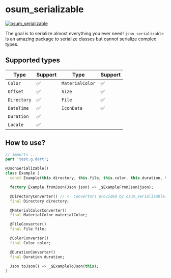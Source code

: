 # osum_serializable

[![osum_serializable](https://github.com/aswinmurali-io/osum_serializable/actions/workflows/osum_serializable.yaml/badge.svg)](https://github.com/aswinmurali-io/osum_serializable/actions/workflows/osum_serializable.yaml)

The goal is to serialize almost everything you ever need! `json_serializable` is an amazing package to serialize classes but cannot serialize complex types.

## Supported types

|Type|Support|Type|Support|
|---|---|---|---|
|`Color`|✅|`MaterialColor`|✅|
|`Offset`|✅|`Size`|✅|
|`Directory`|✅|`File`|✅|
|`DateTime`|✅|`IconData`|✅|
|`Duration`|✅|
|`Locale` |✅|

## How to use?

```dart
// imports ...
part 'test.g.dart';

@JsonSerializable()
class Example {
  const Example(this.directory, this.file, this.color, this.duration, this.materialColor);

  factory Example.fromJson(Json json) => _$ExampleFromJson(json);

  @DirectoryConverter() // <- Convertors provided by osum_serializable!
  final Directory directory;

  @MaterialColorConverter()
  final MaterialColor materialColor;

  @FileConverter()
  final File file;

  @ColorConverter()
  final Color color;

  @DurationConverter()
  final Duration duration;

  Json toJson() => _$ExampleToJson(this);
}
```
